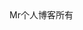 <!DOCTYPE html>
<html lang="en">
<head>
    <meta charset="UTF-8">
    <meta name="viewport" content="width=device-width, initial-scale=1.0">
    <meta http-equiv="X-UA-Compatible" content="ie=edge">
    <title>Mr王个人简历</title>
</head>
<body>
    <div> 
            Mr个人博客所有
    </div>
</body>
</html>

